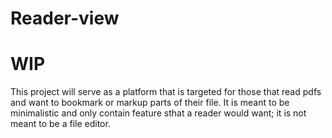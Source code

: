 # Reader-view

# WIP

This project will serve as a platform that is targeted for those that read pdfs and want to bookmark or markup parts of their file. It is meant to be minimalistic and only contain feature sthat a reader would want; it is not meant to be a file editor.

